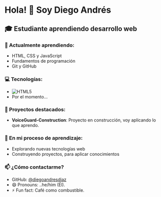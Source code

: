 # Hola! 👋 Soy Diego Andrés

## 🎓 Estudiante aprendiendo desarrollo web

### 🚀 Actualmente aprendiendo:
- HTML, CSS y JavaScript
- Fundamentos de programación
- Git y GitHub

### 💻 Tecnologías:
- ![HTML5](https://img.shields.io/badge/-HTML5-E34F26?style=flat&logo=html5&logoColor=white)
- Por el momento...

### 📂 Proyectos destacados:
- **VoiceGuard-Construction**: Proyecto en construcción, voy aplicando lo que aprendo.

### 🌱 En mi proceso de aprendizaje:
- Explorando nuevas tecnologías web
- Construyendo proyectos, para aplicar conocimientos

### 📫 ¿Cómo contactarme?
- GitHub: [@diegoandresdiaz](https://github.com/diegoandresdiaz)
- 😄 Pronouns: ..he/him (Él).
- ⚡ Fun fact: Café como combustible.
